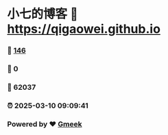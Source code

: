 # 小七的博客 :link: https://qigaowei.github.io 
### :page_facing_up: [146](https://qigaowei.github.io/tag.html) 
### :speech_balloon: 0 
### :hibiscus: 62037 
### :alarm_clock: 2025-03-10 09:09:41 
### Powered by :heart: [Gmeek](https://github.com/Meekdai/Gmeek)
